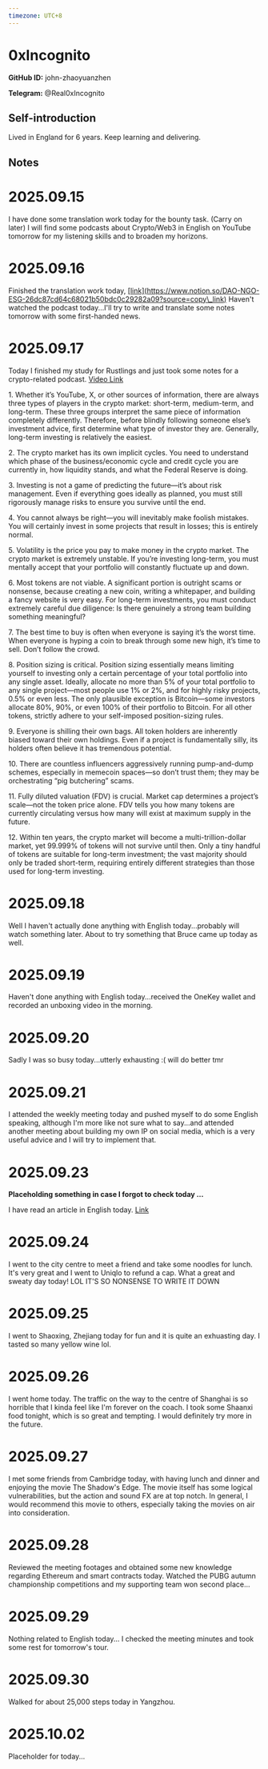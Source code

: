 ```yaml
---
timezone: UTC+8
---
```


# 0xIncognito

**GitHub ID:** john-zhaoyuanzhen

**Telegram:** @Real0xIncognito

## Self-introduction

Lived in England for 6 years. Keep learning and delivering.

## Notes
<!-- Content_START -->
# 2025.09.15
<!-- DAILY_CHECKIN_2025-09-15_START -->
I have done some translation work today for the bounty task. (Carry on later) I will find some podcasts about Crypto/Web3 in English on YouTube tomorrow for my listening skills and to broaden my horizons.
<!-- DAILY_CHECKIN_2025-09-15_END -->


# 2025.09.16
<!-- DAILY_CHECKIN_2025-09-16_START -->
Finished the translation work today, [\[link\](https://www.notion.so/DAO-NGO-ESG-26dc87cd64c68021b50bdc0c29282a09?source=copy\_link)](https://www.notion.so/DAO-NGO-ESG-26dc87cd64c68021b50bdc0c29282a09?source=copy_link) Haven't watched the podcast today...I'll try to write and translate some notes tomorrow with some first-handed news.
<!-- DAILY_CHECKIN_2025-09-16_END -->


# 2025.09.17
<!-- DAILY_CHECKIN_2025-09-17_START -->
Today I finished my study for Rustlings and just took some notes for a crypto-related podcast. [Video Link](https://youtu.be/elz6mWy1Jns?si=b4gNvqGioAMSf8kI)

1\. Whether it’s YouTube, X, or other sources of information, there are always three types of players in the crypto market: short-term, medium-term, and long-term. These three groups interpret the same piece of information completely differently. Therefore, before blindly following someone else’s investment advice, first determine what type of investor they are. Generally, long-term investing is relatively the easiest.

2\. The crypto market has its own implicit cycles. You need to understand which phase of the business/economic cycle and credit cycle you are currently in, how liquidity stands, and what the Federal Reserve is doing.

3\. Investing is not a game of predicting the future—it’s about risk management. Even if everything goes ideally as planned, you must still rigorously manage risks to ensure you survive until the end.

4\. You cannot always be right—you will inevitably make foolish mistakes. You will certainly invest in some projects that result in losses; this is entirely normal.

5\. Volatility is the price you pay to make money in the crypto market. The crypto market is extremely unstable. If you’re investing long-term, you must mentally accept that your portfolio will constantly fluctuate up and down.

6\. Most tokens are not viable. A significant portion is outright scams or nonsense, because creating a new coin, writing a whitepaper, and building a fancy website is very easy. For long-term investments, you must conduct extremely careful due diligence: Is there genuinely a strong team building something meaningful?

7\. The best time to buy is often when everyone is saying it’s the worst time. When everyone is hyping a coin to break through some new high, it’s time to sell. Don’t follow the crowd.

8\. Position sizing is critical. Position sizing essentially means limiting yourself to investing only a certain percentage of your total portfolio into any single asset. Ideally, allocate no more than 5% of your total portfolio to any single project—most people use 1% or 2%, and for highly risky projects, 0.5% or even less. The only plausible exception is Bitcoin—some investors allocate 80%, 90%, or even 100% of their portfolio to Bitcoin. For all other tokens, strictly adhere to your self-imposed position-sizing rules.

9\. Everyone is shilling their own bags. All token holders are inherently biased toward their own holdings. Even if a project is fundamentally silly, its holders often believe it has tremendous potential.

10\. There are countless influencers aggressively running pump-and-dump schemes, especially in memecoin spaces—so don’t trust them; they may be orchestrating “pig butchering” scams.

11\. Fully diluted valuation (FDV) is crucial. Market cap determines a project’s scale—not the token price alone. FDV tells you how many tokens are currently circulating versus how many will exist at maximum supply in the future.

12\. Within ten years, the crypto market will become a multi-trillion-dollar market, yet 99.999% of tokens will not survive until then. Only a tiny handful of tokens are suitable for long-term investment; the vast majority should only be traded short-term, requiring entirely different strategies than those used for long-term investing.
<!-- DAILY_CHECKIN_2025-09-17_END -->


# 2025.09.18
<!-- DAILY_CHECKIN_2025-09-18_START -->
Well I haven't actually done anything with English today...probably will watch something later. About to try something that Bruce came up today as well.
<!-- DAILY_CHECKIN_2025-09-18_END -->


# 2025.09.19
<!-- DAILY_CHECKIN_2025-09-19_START -->
Haven't done anything with English today...received the OneKey wallet and recorded an unboxing video in the morning.
<!-- DAILY_CHECKIN_2025-09-19_END -->


# 2025.09.20
<!-- DAILY_CHECKIN_2025-09-20_START -->
Sadly I was so busy today...utterly exhausting :( will do better tmr
<!-- DAILY_CHECKIN_2025-09-20_END -->


# 2025.09.21
<!-- DAILY_CHECKIN_2025-09-21_START -->
I attended the weekly meeting today and pushed myself to do some English speaking, although I'm more like not sure what to say...and attended another meeting about building my own IP on social media, which is a very useful advice and I will try to implement that.
<!-- DAILY_CHECKIN_2025-09-21_END -->


# 2025.09.23
<!-- DAILY_CHECKIN_2025-09-23_START -->
**Placeholding something in case I forgot to check today …**

I have read an article in English today. [Link](https://medium.com/design-bootcamp/game-theory-is-the-cheat-code-to-life-285c2f00deb2)
<!-- DAILY_CHECKIN_2025-09-23_END -->


# 2025.09.24
<!-- DAILY_CHECKIN_2025-09-24_START -->
I went to the city centre to meet a friend and take some noodles for lunch. It's very great and I went to Uniqlo to refund a cap. What a great and sweaty day today! LOL IT'S SO NONSENSE TO WRITE IT DOWN
<!-- DAILY_CHECKIN_2025-09-24_END -->


# 2025.09.25
<!-- DAILY_CHECKIN_2025-09-25_START -->
I went to Shaoxing, Zhejiang today for fun and it is quite an exhuasting day. I tasted so many yellow wine lol.
<!-- DAILY_CHECKIN_2025-09-25_END -->


# 2025.09.26
<!-- DAILY_CHECKIN_2025-09-26_START -->
I went home today. The traffic on the way to the centre of Shanghai is so horrible that I kinda feel like I'm forever on the coach. I took some Shaanxi food tonight, which is so great and tempting. I would definitely try more in the future.
<!-- DAILY_CHECKIN_2025-09-26_END -->


# 2025.09.27
<!-- DAILY_CHECKIN_2025-09-27_START -->
I met some friends from Cambridge today, with having lunch and dinner and enjoying the movie The Shadow's Edge. The movie itself has some logical vulnerabilities, but the action and sound FX are at top notch. In general, I would recommend this movie to others, especially taking the movies on air into consideration.
<!-- DAILY_CHECKIN_2025-09-27_END -->


# 2025.09.28
<!-- DAILY_CHECKIN_2025-09-28_START -->
Reviewed the meeting footages and obtained some new knowledge regarding Ethereum and smart contracts today. Watched the PUBG autumn championship competitions and my supporting team won second place...
<!-- DAILY_CHECKIN_2025-09-28_END -->


# 2025.09.29
<!-- DAILY_CHECKIN_2025-09-29_START -->
Nothing related to English today... I checked the meeting minutes and took some rest for tomorrow's tour.
<!-- DAILY_CHECKIN_2025-09-29_END -->


# 2025.09.30
<!-- DAILY_CHECKIN_2025-09-30_START -->
Walked for about 25,000 steps today in Yangzhou.
<!-- DAILY_CHECKIN_2025-09-30_END -->


# 2025.10.02
<!-- DAILY_CHECKIN_2025-10-02_START -->
Placeholder for today...
<!-- DAILY_CHECKIN_2025-10-02_END -->
<!-- Content_END -->
